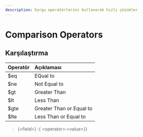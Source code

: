 ```yaml
---
description: Sorgu operatörlerini kullanarak hızlı çözümler
---
```


# Comparison Operators

## Karşılaştırma

| Operatör | Açıklaması |
| :--- | :--- |
| $eq | EQual to |
| $ne | Not Equal to |
| $gt | Greater Than |
| $lt | Less Than |
| $gte | Greater Than or Equal to |
| $lte | Less Than or Equal to |

> {&lt;field&gt;} :{ &lt;operator&gt;:&lt;value&gt;}}

